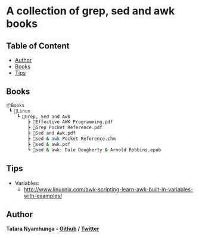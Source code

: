 # A collection of grep, sed and awk books

## Table of Content

* [Author](#author)
* [Books](#books)
* [Tips](#tips)

## Books

```bash
📦Books
 ┗ 📂Linux
    ┗ 📂Grep, Sed and Awk
        ┣ 📜Effective AWK Programming.pdf
        ┣ 📜Grep Pocket Reference.pdf
        ┣ 📜Sed and Awk.pdf
        ┣ 📜sed & awk Pocket Reference.chm
        ┣ 📜sed & awk.pdf
        ┗ 📜sed & awk: Dale Dougherty & Arnold Robbins.epub
```

## Tips

* Variables:
    - http://www.linuxnix.com/awk-scripting-learn-awk-built-in-variables-with-examples/

## Author

**Tafara Nyamhunga  - [Github](https://github.com/tafara-n) / [Twitter](https://twitter.com/tafaranyamhunga)**

